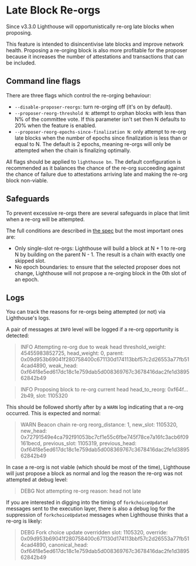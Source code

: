 # Late Block Re-orgs

Since v3.3.0 Lighthouse will opportunistically re-org late blocks when proposing.

This feature is intended to disincentivise late blocks and improve network health. Proposing a
re-orging block is also more profitable for the proposer because it increases the number of
attestations and transactions that can be included.

## Command line flags

There are three flags which control the re-orging behaviour:

* `--disable-proposer-reorgs`: turn re-orging off (it's on by default).
* `--proposer-reorg-threshold N`: attempt to orphan blocks with less than N% of the committee vote. If this parameter isn't set then N defaults to 20% when the feature is enabled.
* `--proposer-reorg-epochs-since-finalization N`: only attempt to re-org late blocks when the number of epochs since finalization is less than or equal to N. The default is 2 epochs,
  meaning re-orgs will only be attempted when the chain is finalizing optimally.

All flags should be applied to `lighthouse bn`. The default configuration is recommended as it
balances the chance of the re-org succeeding against the chance of failure due to attestations
arriving late and making the re-org block non-viable.

## Safeguards

To prevent excessive re-orgs there are several safeguards in place that limit when a re-org
will be attempted.

The full conditions are described in [the spec][] but the most important ones are:

* Only single-slot re-orgs: Lighthouse will build a block at N + 1 to re-org N by building on the
  parent N - 1. The result is a chain with exactly one skipped slot.
* No epoch boundaries: to ensure that the selected proposer does not change, Lighthouse will
  not propose a re-orging block in the 0th slot of an epoch.

## Logs

You can track the reasons for re-orgs being attempted (or not) via Lighthouse's logs.

A pair of messages at `INFO` level will be logged if a re-org opportunity is detected:

> INFO Attempting re-org due to weak head      threshold_weight: 45455983852725, head_weight: 0, parent: 0x09d953b69041f280758400c671130d174113bbf57c2d26553a77fb514cad4890, weak_head: 0xf64f8e5ed617dc18c1e759dab5d008369767c3678416dac2fe1d389562842b49

> INFO Proposing block to re-org current head  head_to_reorg: 0xf64f…2b49, slot: 1105320

This should be followed shortly after by a `WARN` log indicating that a re-org occurred. This is
expected and normal:

> WARN Beacon chain re-org                     reorg_distance: 1, new_slot: 1105320, new_head: 0x72791549e4ca792f91053bc7cf1e55c6fbe745f78ce7a16fc3acb6f09161becd, previous_slot: 1105319, previous_head: 0xf64f8e5ed617dc18c1e759dab5d008369767c3678416dac2fe1d389562842b49

In case a re-org is not viable (which should be most of the time), Lighthouse will just propose a
block as normal and log the reason the re-org was not attempted at debug level:

> DEBG Not attempting re-org                   reason: head not late

If you are interested in digging into the timing of `forkchoiceUpdated` messages sent to the
execution layer, there is also a debug log for the suppression of `forkchoiceUpdated` messages
when Lighthouse thinks that a re-org is likely:

> DEBG Fork choice update overridden           slot: 1105320, override: 0x09d953b69041f280758400c671130d174113bbf57c2d26553a77fb514cad4890, canonical_head: 0xf64f8e5ed617dc18c1e759dab5d008369767c3678416dac2fe1d389562842b49

[the spec]: https://github.com/ethereum/consensus-specs/pull/3034
